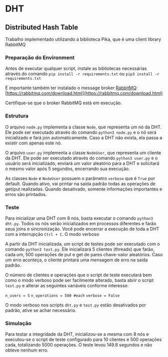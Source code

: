 # DHT
## Distributed Hash Table

Trabalho implementado utilizando a biblioteca Pika, que é uma client library RabbitMQ

### Preparação do Environment
Antes de executar qualquer script, instale as bibliotecas necessárias através do comando ```pip install -r requirements.txt``` ou ```pip3 install -r requirements.txt```

É importante também ter instalado o message broker [RabbitMQ](https://rabbitmq.com/download.html):
[https://rabbitmq.com/download.html](https://rabbitmq.com/download.html)

Certifique-se que o broker RabbitMQ está em execução.

### Estrutura

O arquivo `node.py` implementa a classe `Node`, que representa um nó da DHT. Ele pode ser executado através do comando `python3 node.py` e o nó será inicializado e fará join automaticamente. Caso a DHT não exista, ela passa a existir com apenas este nó.

O arquivo `user.py` implementa a classe `NodeUser`, que representa um cliente da DHT. Ele pode ser executado através do comando `python3 user.py` e o usuário será inicializado, enviará um valor aleatório para a DHT e solicitará o mesmo valor após 5 segundos, encerrando sua execução.

As classes `Node` e `NodeUser` possuem o parâmetro `verbose` que é `True` por default. Quando ativo, vai printar na saida padrão todas as operações de get/put realizadas. Quando desativado, somente informações importantes e erros são printados.

### Teste

Para inicializar uma DHT com 8 nós, basta executar o comando `python3 dht.py`. Todos os nós serão inicializados em processos diferentes e farão seus joins e sincronização. Você pode encerrar a execução de toda a DHT com a interrupção `Ctrl + C`. O modo verboso 

A partir da DHT inicializada, um script de testes pode ser executado com o comando `python3 test.py`. Ele inicializará 5 clientes (threads) que farão, cada um, 500 operações de put e get de pares chave-valor aleatórios. Caso um erro aconteça, o cliente printará uma mensagem de erro na saída padrão.

O número de clientes e operações que o script de teste executará bem como o modo verboso pode ser facilmente alterado, basta abrir o script `test.py` e alterar as seguintes variáveis conforme interesse:

`n_users = 5`
`n_operations = 500 #each`
`verbose = False `

O modo verboso nos scripts `dht.py` e `test.py` estão desativados por padrão, ative se achar necessário.

### Simulação

Para testar a integridade da DHT, inicializou-se a mesma com 8 nós e executou-se o script de teste configurado para 10 clientes e 500 operações cada, totalizando 5000 operações. O teste levou 149.8 segundos e não obteve nenhum erro.
